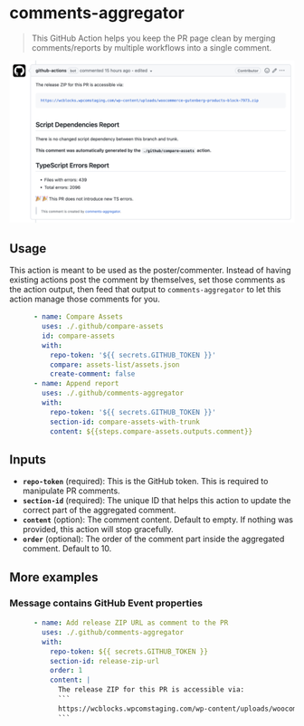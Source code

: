 # comments-aggregator

> This GitHub Action helps you keep the PR page clean by merging comments/reports by multiple workflows into a single comment.

![screenshot](./screenshot.png)

## Usage

This action is meant to be used as the poster/commenter. Instead of having existing actions post the comment by themselves, set those comments as the action output, then feed that output to `comments-aggregator` to let this action manage those comments for you.

```yml
      - name: Compare Assets
        uses: ./.github/compare-assets
        id: compare-assets
        with:
          repo-token: '${{ secrets.GITHUB_TOKEN }}'
          compare: assets-list/assets.json
          create-comment: false
      - name: Append report
        uses: ./.github/comments-aggregator
        with:
          repo-token: '${{ secrets.GITHUB_TOKEN }}'
          section-id: compare-assets-with-trunk
          content: ${{steps.compare-assets.outputs.comment}}
```

## Inputs

- **`repo-token`** (required): This is the GitHub token. This is required to manipulate PR comments.
- **`section-id`** (required): The unique ID that helps this action to update the correct part of the aggregated comment.
- **`content`** (option): The comment content. Default to empty. If nothing was provided, this action will stop gracefully.
- **`order`** (optional): The order of the comment part inside the aggregated comment. Default to 10.

## More examples

### Message contains GitHub Event properties

```yml
      - name: Add release ZIP URL as comment to the PR
        uses: ./.github/comments-aggregator
        with:
          repo-token: ${{ secrets.GITHUB_TOKEN }}
          section-id: release-zip-url
          order: 1
          content: |
            The release ZIP for this PR is accessible via:
            ```
            https://wcblocks.wpcomstaging.com/wp-content/uploads/woocommerce-gutenberg-products-block-${{ github.event.pull_request.number }}.zip
            ```
```
